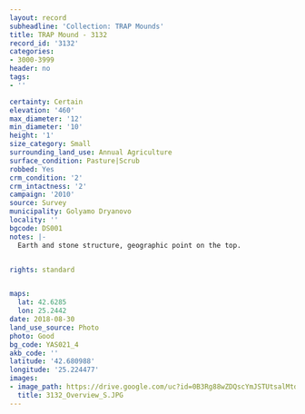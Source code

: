 ```yaml
---
layout: record
subheadline: 'Collection: TRAP Mounds'
title: TRAP Mound - 3132
record_id: '3132'
categories:
- 3000-3999
header: no
tags:
- ''

certainty: Certain
elevation: '460'
max_diameter: '12'
min_diameter: '10'
height: '1'
size_category: Small
surrounding_land_use: Annual Agriculture
surface_condition: Pasture|Scrub
robbed: Yes
crm_condition: '2'
crm_intactness: '2'
campaign: '2010'
source: Survey
municipality: Golyamo Dryanovo
locality: ''
bgcode: DS001
notes: |-
  Earth and stone structure, geographic point on the top.


rights: standard


maps:
  lat: 42.6285
  lon: 25.2442
date: 2018-08-30
land_use_source: Photo
photo: Good
bg_code: YAS021_4
akb_code: ''
latitude: '42.680988'
longitude: '25.224477'
images:
- image_path: https://drive.google.com/uc?id=0B3Rg88wZDQscYmJSTUtsalMtd0E
  title: 3132_Overview_S.JPG
---
```

